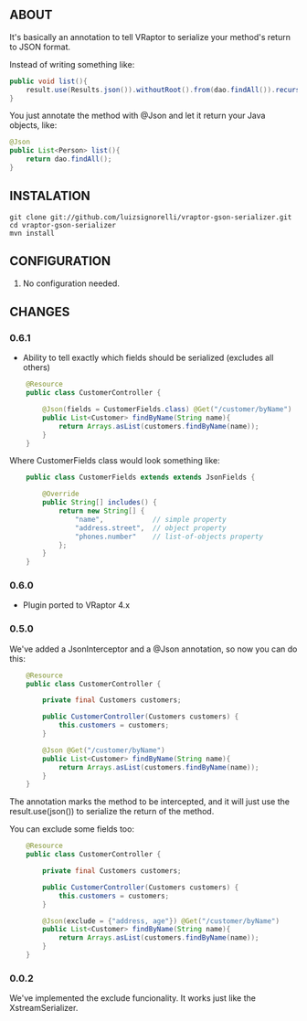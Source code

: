 ## ABOUT

It's basically an annotation to tell VRaptor to serialize your method's return to JSON format.

Instead of writing something like:

```java
public void list(){
    result.use(Results.json()).withoutRoot().from(dao.findAll()).recursive().serialize();
}
```

You just annotate the method with @Json and let it return your Java objects, like:

```java
@Json
public List<Person> list(){
	return dao.findAll();
}
```

## INSTALATION

    git clone git://github.com/luizsignorelli/vraptor-gson-serializer.git
    cd vraptor-gson-serializer
    mvn install

## CONFIGURATION

1. No configuration needed.

## CHANGES

### 0.6.1

* Ability to tell exactly which fields should be serialized (excludes all others)

```java
    @Resource
    public class CustomerController {

        @Json(fields = CustomerFields.class) @Get("/customer/byName")
        public List<Customer> findByName(String name){
            return Arrays.asList(customers.findByName(name));
        }
    }
```

Where CustomerFields class would look something like:

```java
    public class CustomerFields extends extends JsonFields {

		@Override
		public String[] includes() {
			return new String[] { 
				"name",            // simple property
				"address.street",  // object property
				"phones.number"    // list-of-objects property
			}; 
		}
    }
```


### 0.6.0

* Plugin ported to VRaptor 4.x

### 0.5.0

We've added a JsonInterceptor and a @Json annotation, so now you can do this:

```java
    @Resource
    public class CustomerController {

        private final Customers customers;

        public CustomerController(Customers customers) {
            this.customers = customers;
        }

        @Json @Get("/customer/byName")
        public List<Customer> findByName(String name){
            return Arrays.asList(customers.findByName(name));
        }
    }
```

The annotation marks the method to be intercepted, and it will just use the result.use(json()) to serialize the return of the method.

You can exclude some fields too:

```java
    @Resource
    public class CustomerController {

        private final Customers customers;

        public CustomerController(Customers customers) {
            this.customers = customers;
        }

        @Json(exclude = {"address, age"}) @Get("/customer/byName")
        public List<Customer> findByName(String name){
            return Arrays.asList(customers.findByName(name));
        }
    }
```

### 0.0.2

We've implemented the exclude funcionality. It works just like the XstreamSerializer.
